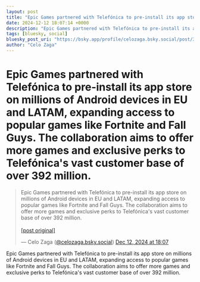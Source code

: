 ```yaml
---
layout: post
title: "Epic Games partnered with Telefónica to pre-install its app store on millions of Android devices in EU and LATAM, expanding access to popular games like Fortnite and Fall Guys. The collaboration aims to offer more games and exclusive perks to Telefónica's vast customer base of over 392 million."
date: 2024-12-12 18:07:14 +0000
description: "Epic Games partnered with Telefónica to pre-install its app store on millions of Android devices in EU and LATAM, expanding access to popular games like..."
tags: [bluesky, social]
bluesky_post_uri: "https://bsky.app/profile/celozaga.bsky.social/post/3ld4ueqxzv62x"
author: "Celo Zaga"
---
```


<h1 class="bluesky-post-title">Epic Games partnered with Telefónica to pre-install its app store on millions of Android devices in EU and LATAM, expanding access to popular games like Fortnite and Fall Guys. The collaboration aims to offer more games and exclusive perks to Telefónica's vast customer base of over 392 million.</h1>


<blockquote class="bluesky-embed" data-bluesky-uri="at://did:plc:lmh6rennptq77inaztnovw4b/app.bsky.feed.post/3ld4ueqxzv62x" data-bluesky-embed-color-mode="system">
<p lang="">Epic Games partnered with Telefónica to pre-install its app store on millions of Android devices in EU and LATAM, expanding access to popular games like Fortnite and Fall Guys. The collaboration aims to offer more games and exclusive perks to Telefónica's vast customer base of over 392 million.<br><br><a href="https://bsky.app/profile/celozaga.bsky.social/post/3ld4ueqxzv62x">[post original]</a></p>
&mdash; Celo Zaga (<a href="https://bsky.app/profile/did:plc:lmh6rennptq77inaztnovw4b">@celozaga.bsky.social</a>) <a href="https://bsky.app/profile/celozaga.bsky.social/post/3ld4ueqxzv62x">Dec 12, 2024 at 18:07</a>
</blockquote>
<script async src="https://embed.bsky.app/static/embed.js" charset="utf-8"></script>


<p class="bluesky-post-description">Epic Games partnered with Telefónica to pre-install its app store on millions of Android devices in EU and LATAM, expanding access to popular games like Fortnite and Fall Guys. The collaboration aims to offer more games and exclusive perks to Telefónica's vast customer base of over 392 million.</p>
